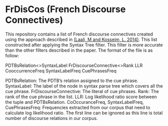 # FrDisCos (French Discourse Connectives)This repository contains a list of French discourse connectives created using the approach described in [(Laali, M and Kosseim, L. 2014)](http://www.aclweb.org/anthology/C/C14/C14-1058.pdf).This list constructed after applying the Syntax Tree filter. This filter is more accurate than the other filters described in the paper. The format of the file is as follow:PDTBsRelation<>SyntaxLabel FrDiscourseConnective<>Rank LLR CooccurrenceFreq SyntaxLabelFreq CuePhrasesFreqPDTBsRelation: The PDTB’s relation assigned to the cue phrase.SyntaxLabel: The label of the node in syntax parse tree which covers all the cue phrase.FrDiscourseConnective: The literal of cue phrases.Rank: The rank of the cue phrase in the list.LLR: Log likelihood ratio score between the tuple <SyntaxLabel CuePhrase> and PDTBsRelation.CoOccuranceFreq,  SyntaxLabelFreq, CuePhrasesFreq: Frequencies extracted from our corpus that need to calculate log likelihood ratio.The first line can be ignored as this line is total number of discourse relations in our corpus.